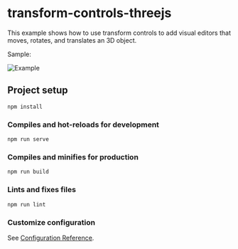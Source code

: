 # transform-controls-threejs

This example shows how to use transform controls to add visual editors that moves, rotates, and translates an 3D object.

Sample:

![Example](https://github.com/ncdev2015/transform-controls-threejs/blob/master/public/sample.png)

## Project setup

```
npm install
```

### Compiles and hot-reloads for development

```
npm run serve
```

### Compiles and minifies for production

```
npm run build
```

### Lints and fixes files

```
npm run lint
```

### Customize configuration

See [Configuration Reference](https://cli.vuejs.org/config/).
